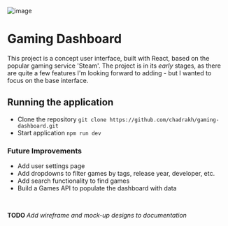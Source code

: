 ![image](https://user-images.githubusercontent.com/89146273/196841105-0d06cd0f-f73e-4f63-a519-31a54aaf140f.png)

# Gaming Dashboard
This project is a concept user interface, built with React, based on the popular gaming service 'Steam'. The project is in its *early* stages, as there are quite a few features I'm looking forward to adding - but I wanted to focus on the base interface.

## Running the application
- Clone the repository `git clone https://github.com/chadrakh/gaming-dashboard.git`
- Start application `npm run dev`

### Future Improvements
- Add user settings page
- Add dropdowns to filter games by tags, release year, developer, etc.
- Add search functionality to find games
- Build a Games API to populate the dashboard with data

<br/>

<strong> TODO </strong> *Add wireframe and mock-up designs to documentation*